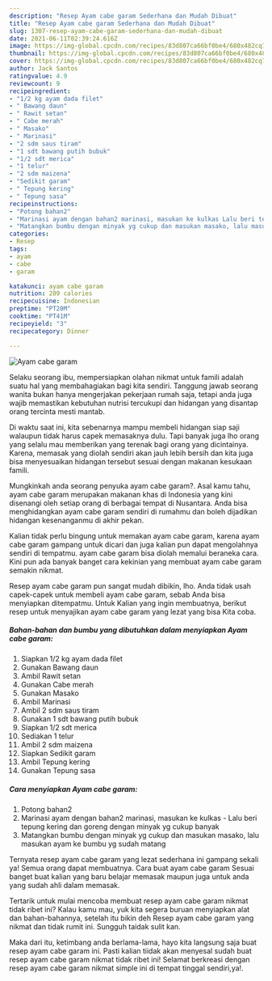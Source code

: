 ```yaml
---
description: "Resep Ayam cabe garam Sederhana dan Mudah Dibuat"
title: "Resep Ayam cabe garam Sederhana dan Mudah Dibuat"
slug: 1307-resep-ayam-cabe-garam-sederhana-dan-mudah-dibuat
date: 2021-06-11T02:39:24.616Z
image: https://img-global.cpcdn.com/recipes/83d807ca66bf0be4/680x482cq70/ayam-cabe-garam-foto-resep-utama.jpg
thumbnail: https://img-global.cpcdn.com/recipes/83d807ca66bf0be4/680x482cq70/ayam-cabe-garam-foto-resep-utama.jpg
cover: https://img-global.cpcdn.com/recipes/83d807ca66bf0be4/680x482cq70/ayam-cabe-garam-foto-resep-utama.jpg
author: Jack Santos
ratingvalue: 4.9
reviewcount: 9
recipeingredient:
- "1/2 kg ayam dada filet"
- " Bawang daun"
- " Rawit setan"
- " Cabe merah"
- " Masako"
- " Marinasi"
- "2 sdm saus tiram"
- "1 sdt bawang putih bubuk"
- "1/2 sdt merica"
- "1 telur"
- "2 sdm maizena"
- "Sedikit garam"
- " Tepung kering"
- " Tepung sasa"
recipeinstructions:
- "Potong bahan2"
- "Marinasi ayam dengan bahan2 marinasi, masukan ke kulkas Lalu beri tepung kering dan goreng dengan minyak yg cukup banyak"
- "Matangkan bumbu dengan minyak yg cukup dan masukan masako, lalu masukan ayam ke bumbu yg sudah matang"
categories:
- Resep
tags:
- ayam
- cabe
- garam

katakunci: ayam cabe garam 
nutrition: 289 calories
recipecuisine: Indonesian
preptime: "PT20M"
cooktime: "PT41M"
recipeyield: "3"
recipecategory: Dinner

---
```



![Ayam cabe garam](https://img-global.cpcdn.com/recipes/83d807ca66bf0be4/680x482cq70/ayam-cabe-garam-foto-resep-utama.jpg)

Selaku seorang ibu, mempersiapkan olahan nikmat untuk famili adalah suatu hal yang membahagiakan bagi kita sendiri. Tanggung jawab seorang  wanita bukan hanya mengerjakan pekerjaan rumah saja, tetapi anda juga wajib memastikan kebutuhan nutrisi tercukupi dan hidangan yang disantap orang tercinta mesti mantab.

Di waktu  saat ini, kita sebenarnya mampu membeli hidangan siap saji walaupun tidak harus capek memasaknya dulu. Tapi banyak juga lho orang yang selalu mau memberikan yang terenak bagi orang yang dicintainya. Karena, memasak yang diolah sendiri akan jauh lebih bersih dan kita juga bisa menyesuaikan hidangan tersebut sesuai dengan makanan kesukaan famili. 



Mungkinkah anda seorang penyuka ayam cabe garam?. Asal kamu tahu, ayam cabe garam merupakan makanan khas di Indonesia yang kini disenangi oleh setiap orang di berbagai tempat di Nusantara. Anda bisa menghidangkan ayam cabe garam sendiri di rumahmu dan boleh dijadikan hidangan kesenanganmu di akhir pekan.

Kalian tidak perlu bingung untuk memakan ayam cabe garam, karena ayam cabe garam gampang untuk dicari dan juga kalian pun dapat mengolahnya sendiri di tempatmu. ayam cabe garam bisa diolah memalui beraneka cara. Kini pun ada banyak banget cara kekinian yang membuat ayam cabe garam semakin nikmat.

Resep ayam cabe garam pun sangat mudah dibikin, lho. Anda tidak usah capek-capek untuk membeli ayam cabe garam, sebab Anda bisa menyiapkan ditempatmu. Untuk Kalian yang ingin membuatnya, berikut resep untuk menyajikan ayam cabe garam yang lezat yang bisa Kita coba.

<!--inarticleads1-->

##### Bahan-bahan dan bumbu yang dibutuhkan dalam menyiapkan Ayam cabe garam:

1. Siapkan 1/2 kg ayam dada filet
1. Gunakan  Bawang daun
1. Ambil  Rawit setan
1. Gunakan  Cabe merah
1. Gunakan  Masako
1. Ambil  Marinasi
1. Ambil 2 sdm saus tiram
1. Gunakan 1 sdt bawang putih bubuk
1. Siapkan 1/2 sdt merica
1. Sediakan 1 telur
1. Ambil 2 sdm maizena
1. Siapkan Sedikit garam
1. Ambil  Tepung kering
1. Gunakan  Tepung sasa




<!--inarticleads2-->

##### Cara menyiapkan Ayam cabe garam:

1. Potong bahan2
1. Marinasi ayam dengan bahan2 marinasi, masukan ke kulkas - Lalu beri tepung kering dan goreng dengan minyak yg cukup banyak
1. Matangkan bumbu dengan minyak yg cukup dan masukan masako, lalu masukan ayam ke bumbu yg sudah matang




Ternyata resep ayam cabe garam yang lezat sederhana ini gampang sekali ya! Semua orang dapat membuatnya. Cara buat ayam cabe garam Sesuai banget buat kalian yang baru belajar memasak maupun juga untuk anda yang sudah ahli dalam memasak.

Tertarik untuk mulai mencoba membuat resep ayam cabe garam nikmat tidak ribet ini? Kalau kamu mau, yuk kita segera buruan menyiapkan alat dan bahan-bahannya, setelah itu bikin deh Resep ayam cabe garam yang nikmat dan tidak rumit ini. Sungguh taidak sulit kan. 

Maka dari itu, ketimbang anda berlama-lama, hayo kita langsung saja buat resep ayam cabe garam ini. Pasti kalian tiidak akan menyesal sudah buat resep ayam cabe garam nikmat tidak ribet ini! Selamat berkreasi dengan resep ayam cabe garam nikmat simple ini di tempat tinggal sendiri,ya!.

